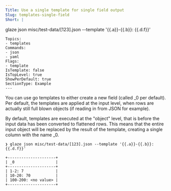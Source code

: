 ```yaml
---
Title: Use a single template for single field output
Slug: templates-single-field
Short: |
  ```
  glaze json misc/test-data/[123].json --template '{{.a}}-{{.b}}: {{.d.f}}'
  ```
Topics:
- templates
Commands:
- json
- yaml
Flags:
- template
IsTemplate: false
IsTopLevel: true
ShowPerDefault: true
SectionType: Example
---
```

You can use go templates to either create a new field (called _0 per default).
Per default, the templates are applied at the input level, when rows
are actually still full blown objects (if reading in from JSON for example).

By default, templates are executed at the "object" level, that is before
the input data has been converted to flattened rows. This means that the entire
input object will be replaced by the result of the template, creating a single
column with the name _0.

```
❯ glaze json misc/test-data/[123].json --template '{{.a}}-{{.b}}: {{.d.f}}'

+---------------------+
| _0                  |
+---------------------+
| 1-2: 7              |
| 10-20: 70           |
| 100-200: <no value> |
+---------------------+
```

